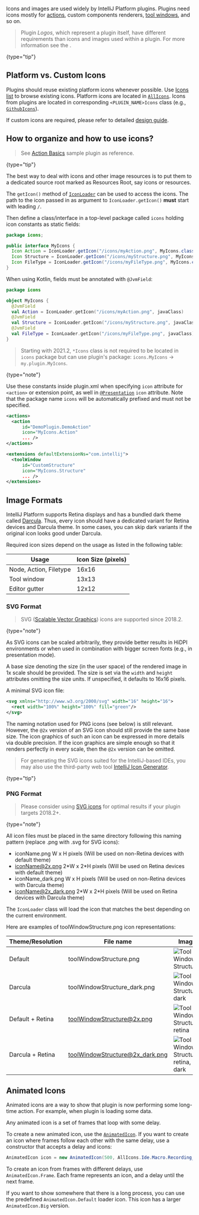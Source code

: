 [//]: # (title: Working with Icons and Images)

<!-- Copyright 2000-2022 JetBrains s.r.o. and other contributors. Use of this source code is governed by the Apache 2.0 license that can be found in the LICENSE file. -->

Icons and images are used widely by IntelliJ Platform plugins.
Plugins need icons mostly for [actions](basic_action_system.md), custom components renderers, [tool windows](tool_windows.md), and so on.

> Plugin _Logos_, which represent a plugin itself, have different requirements than icons and images used within a plugin.
> For more information see the [](plugin_icon_file.md).
>
{type="tip"}

## Platform vs. Custom Icons

Plugins should reuse existing platform icons whenever possible.
Use [Icons list](https://jetbrains.design/intellij/resources/icons_list/) to browse existing icons.
Platform icons are located in [`AllIcons`](%gh-ic%/platform/util/src/com/intellij/icons/AllIcons.java).
Icons from plugins are located in corresponding `<PLUGIN_NAME>Icons` class (e.g., [`GithubIcons`](%gh-ic%/plugins/github/src/org/jetbrains/plugins/github/GithubIcons.java)).

If custom icons are required, please refer to detailed [design guide](https://jetbrains.design/intellij/principles/icons/).

## How to organize and how to use icons?

> See [Action Basics](https://github.com/JetBrains/intellij-sdk-code-samples/tree/main/action_basics) sample plugin as reference.
>
{type="tip"}

The best way to deal with icons and other image resources is to put them to a dedicated source root marked as <control>Resources Root</control>, say <path>icons</path> or <path>resources</path>.

The `getIcon()` method of [`IconLoader`](%gh-ic%/platform/util/ui/src/com/intellij/openapi/util/IconLoader.java) can be used to access the icons.
The path to the icon passed in as argument to `IconLoader.getIcon()` **must** start with leading `/`.

Then define a class/interface in a top-level package called `icons` holding icon constants as static fields:

<tabs>
<tab title="Java">

```java
package icons;

public interface MyIcons {
  Icon Action = IconLoader.getIcon("/icons/myAction.png", MyIcons.class);
  Icon Structure = IconLoader.getIcon("/icons/myStructure.png", MyIcons.class);
  Icon FileType = IconLoader.getIcon("/icons/myFileType.png", MyIcons.class);
}
```

</tab>

<tab title="Kotlin">

When using Kotlin, fields must be annotated with `@JvmField`:

```kotlin
package icons

object MyIcons {
  @JvmField
  val Action = IconLoader.getIcon("/icons/myAction.png", javaClass)
  @JvmField
  val Structure = IconLoader.getIcon("/icons/myStructure.png", javaClass)
  @JvmField
  val FileType = IconLoader.getIcon("/icons/myFileType.png", javaClass)
}
```

</tab>
</tabs>

> Starting with 2021.2, `*Icons` class is not required to be located in `icons` package but can use plugin's package: `icons.MyIcons` &rarr; `my.plugin.MyIcons`.
>
{type="note"}


Use these constants inside <path>plugin.xml</path> when specifying `icon` attribute for `<action>` or extension point, as well in [`@Presentation`](%gh-ic%/platform/analysis-api/src/com/intellij/ide/presentation/Presentation.java) `icon` attribute.
Note that the package name `icons` will be automatically prefixed and must not be specified.

```xml
<actions>
  <action
      id="DemoPlugin.DemoAction"
      icon="MyIcons.Action"
      ... />
</actions>

<extensions defaultExtensionNs="com.intellij">
  <toolWindow
      id="CustomStructure"
      icon="MyIcons.Structure"
      ... />
</extensions>
```

## Image Formats

IntelliJ Platform supports Retina displays and has a bundled dark theme called [Darcula](https://www.jetbrains.com/help/idea/user-interface-themes.html).
Thus, every icon should have a dedicated variant for Retina devices and Darcula theme.
In some cases, you can skip dark variants if the original icon looks good under Darcula.

Required icon sizes depend on the usage as listed in the following table:

| Usage                  | Icon Size (pixels) |
|------------------------|--------------------|
| Node, Action, Filetype | 16x16              |
| Tool window            | 13x13              |
| Editor gutter          | 12x12              |

### SVG Format

> SVG ([Scalable Vector Graphics](https://en.wikipedia.org/wiki/Scalable_Vector_Graphics)) icons are supported since 2018.2.
>
{type="note"}

As SVG icons can be scaled arbitrarily, they provide better results in HiDPI environments or when used in combination with bigger screen fonts (e.g., in presentation mode).

A base size denoting the size (in the user space) of the rendered image in 1x scale should be provided.
The size is set via the `width` and `height` attributes omitting the size units.
If unspecified, it defaults to 16x16 pixels.

A minimal SVG icon file:

```xml
<svg xmlns="http://www.w3.org/2000/svg" width="16" height="16">
  <rect width="100%" height="100%" fill="green"/>
</svg>
```

The naming notation used for PNG icons (see below) is still relevant.
However, the `@2x` version of an SVG icon should still provide the same base size.
The icon graphics of such an icon can be expressed in more details via double precision.
If the icon graphics are simple enough so that it renders perfectly in every scale, then the `@2x` version can be omitted.

> For generating the SVG icons suited for the IntelliJ-based IDEs, you may also use the third-party web tool [IntelliJ Icon Generator](https://bjansen.github.io/intellij-icon-generator/).
>
{type="tip"}

### PNG Format
> Please consider using [SVG icons](#svg-format) for optimal results if your plugin targets 2018.2+.
>
{type="note"}

All icon files must be placed in the same directory following this naming pattern (replace <path>.png</path> with <path>.svg</path> for SVG icons):

* <path>iconName.png</path> W x H pixels (Will be used on non-Retina devices with default theme)
* <path>iconName@2x.png</path> 2\*W x 2\*H pixels (Will be used on Retina devices with default theme)
* <path>iconName_dark.png</path> W x H pixels (Will be used on non-Retina devices with Darcula theme)
* <path>iconName@2x_dark.png</path> 2\*W x 2\*H pixels (Will be used on Retina devices with Darcula theme)

The `IconLoader` class will load the icon that matches the best depending on the current environment.

Here are examples of <path>toolWindowStructure.png</path> icon representations:

| Theme/Resolution | File name                                    | Image                                                                   |
|------------------|----------------------------------------------|-------------------------------------------------------------------------|
| Default          | <path>toolWindowStructure.png</path>         | ![Tool Window Structure](toolWindowStructure.png)                       |
| Darcula          | <path>toolWindowStructure_dark.png</path>    | ![Tool Window Structure, dark](toolWindowStructure_dark.png)            |
| Default + Retina | <path>toolWindowStructure@2x.png</path>      | ![Tool Window Structure, retina](toolWindowStructure@2x.png)            |
| Darcula + Retina | <path>toolWindowStructure@2x_dark.png</path> | ![Tool Window Structure, retina, dark](toolWindowStructure@2x_dark.png) |

## Animated Icons

Animated icons are a way to show that plugin is now performing some long-time action.
For example, when plugin is loading some data.

Any animated icon is a set of frames that loop with some delay.

To create a new animated icon, use the
[`AnimatedIcon`](%gh-ic%/platform/ide-core/src/com/intellij/ui/AnimatedIcon.java).
If you want to create an icon where frames follow each other with the same delay, use a constructor that accepts a delay and icons:

```java
AnimatedIcon icon = new AnimatedIcon(500, AllIcons.Ide.Macro.Recording_1, AllIcons.Ide.Macro.Recording_2);
```

To create an icon from frames with different delays, use `AnimatedIcon.Frame`.
Each frame represents an icon, and a delay until the next frame.

If you want to show somewhere that there is a long process, you can use the predefined `AnimatedIcon.Default` loader icon.
This icon has a larger `AnimatedIcon.Big` version.
